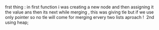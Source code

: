 frst thing : in first function i was creating a new node and then assigning it the value ans then its next while merging , this was giving tle but if we use only pointer so no tle will come for merging ervery two lists aproach !
​
2nd  using heap;